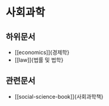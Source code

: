 # 사회과학

## 하위문서

- [[economics]]{경제학}
- [[law]]{법률 및 법학}

## 관련문서

- [[social-science-book]]{사회과학책}
